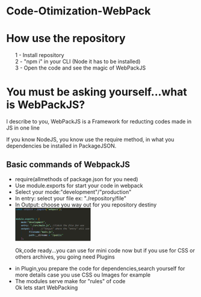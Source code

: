 # Code-Otimization-WebPack

<h1> How use the repository </h1>

<ul type="none">
<li> 1 - Install repository </li>

<li> 2 - "npm i" in your CLI (Node it has to be installed)

<li> 3 - Open the code and see the magic of WebPackJS </li>
</ul>

<h1>You must be asking yourself...what is WebPackJS?</h1>

I describe to you, WebPackJS is a Framework for reducting codes made in JS in one line
 
If you know NodeJS, you know use the require method, in what you dependencies be installed in PackageJSON.

<h2>Basic commands of WebpackJS</h2>

<ul type="1">
<li>require(allmethods of package.json for you need)</li>

<li>Use module.exports for start your code in webpack</li>

<li>Select your mode:"development"/"production"</li>

<li>In entry: select your file ex: "./repository/file"</li>

<li>In Output: choose you way out for you repository destiny</li>
 
 <img src="https://raw.githubusercontent.com/leanluizz/Code-Otimization-WebPack/principal/Web-Pack/public/webpack.png"  width="200vw" alt="example" />

Ok,code ready...you can use for mini code now but if you use for CSS or others archives, you going need Plugins

<li>in Plugin,you prepare the code for dependencies,search yourself for more details case you use CSS ou Images for example</li>

<li>The modules serve make for "rules" of code</li>

<li type="none">Ok lets start WebPacking </li>
</ul>
